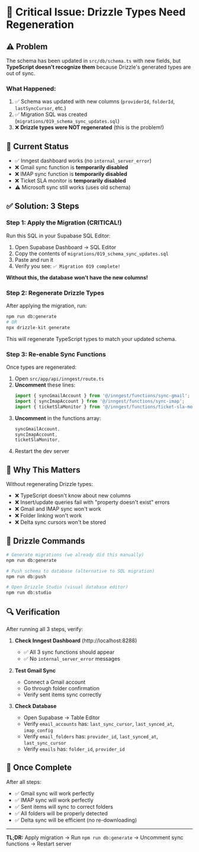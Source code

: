 # 🔧 Critical Issue: Drizzle Types Need Regeneration

## ⚠️ Problem

The schema has been updated in `src/db/schema.ts` with new fields, but **TypeScript doesn't recognize them** because Drizzle's generated types are out of sync.

### What Happened:

1. ✅ Schema was updated with new columns (`providerId`, `folderId`, `lastSyncCursor`, etc.)
2. ✅ Migration SQL was created (`migrations/019_schema_sync_updates.sql`)
3. ❌ **Drizzle types were NOT regenerated** (this is the problem!)

## 🚨 Current Status

- ✅ Inngest dashboard works (no `internal_server_error`)
- ❌ Gmail sync function is **temporarily disabled**
- ❌ IMAP sync function is **temporarily disabled**
- ❌ Ticket SLA monitor is **temporarily disabled**
- ⚠️ Microsoft sync still works (uses old schema)

## ✅ Solution: 3 Steps

### Step 1: Apply the Migration (CRITICAL!)

Run this SQL in your Supabase SQL Editor:

1. Open Supabase Dashboard → SQL Editor
2. Copy the contents of `migrations/019_schema_sync_updates.sql`
3. Paste and run it
4. Verify you see: `✅ Migration 019 complete!`

**Without this, the database won't have the new columns!**

### Step 2: Regenerate Drizzle Types

After applying the migration, run:

```bash
npm run db:generate
# OR
npx drizzle-kit generate
```

This will regenerate TypeScript types to match your updated schema.

### Step 3: Re-enable Sync Functions

Once types are regenerated:

1. Open `src/app/api/inngest/route.ts`
2. **Uncomment** these lines:
   ```typescript
   import { syncGmailAccount } from '@/inngest/functions/sync-gmail';
   import { syncImapAccount } from '@/inngest/functions/sync-imap';
   import { ticketSlaMonitor } from '@/inngest/functions/ticket-sla-monitor';
   ```
3. **Uncomment** in the functions array:
   ```typescript
   syncGmailAccount,
   syncImapAccount,
   ticketSlaMonitor,
   ```
4. Restart the dev server

## 🎯 Why This Matters

Without regenerating Drizzle types:

- ❌ TypeScript doesn't know about new columns
- ❌ Insert/update queries fail with "property doesn't exist" errors
- ❌ Gmail and IMAP sync won't work
- ❌ Folder linking won't work
- ❌ Delta sync cursors won't be stored

## 📝 Drizzle Commands

```bash
# Generate migrations (we already did this manually)
npm run db:generate

# Push schema to database (alternative to SQL migration)
npm run db:push

# Open Drizzle Studio (visual database editor)
npm run db:studio
```

## 🔍 Verification

After running all 3 steps, verify:

1. **Check Inngest Dashboard** (http://localhost:8288)
   - ✅ All 3 sync functions should appear
   - ✅ No `internal_server_error` messages

2. **Test Gmail Sync**
   - Connect a Gmail account
   - Go through folder confirmation
   - Verify sent items sync correctly

3. **Check Database**
   - Open Supabase → Table Editor
   - Verify `email_accounts` has: `last_sync_cursor`, `last_synced_at`, `imap_config`
   - Verify `email_folders` has: `provider_id`, `last_synced_at`, `last_sync_cursor`
   - Verify `emails` has: `folder_id`, `provider_id`

## 🎉 Once Complete

After all steps:

- ✅ Gmail sync will work perfectly
- ✅ IMAP sync will work perfectly
- ✅ Sent items will sync to correct folders
- ✅ All folders will be properly detected
- ✅ Delta sync will be efficient (no re-downloading)

---

**TL;DR:** Apply migration → Run `npm run db:generate` → Uncomment sync functions → Restart server
